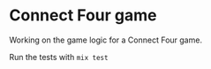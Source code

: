 # Connect Four game

Working on the game logic for a Connect Four game.

Run the tests with `mix test`
